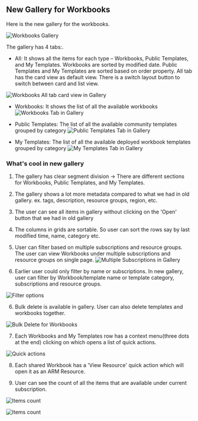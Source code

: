 ## New Gallery for Workbooks

Here is the new gallery for the workbooks.


![Workbooks Gallery](./Images/GalleryAllTab.PNG)

The gallery has 4 tabs:.
* All: It shows all the items for each type – Workbooks, Public Templates, and My Templates. Workbooks are sorted by modified date. Public Templates and My Templates are sorted based on order property. All tab has the card view as default view. There is a switch layout button to switch between card and list view.

![Workbooks All tab card view in Gallery](./Images/CardView.png)

* Workbooks: It shows the list of all the available workbooks
![Workbooks Tab in Gallery](./Images/GalleryWorkbooksTab.PNG)

* Public Templates: The list of all the available community templates grouped by category
![Public Templates Tab in Gallery](./Images/GalleryPTTab.PNG)

* My Templates: The list of all the available deployed workbook templates grouped by category
![My Templates Tab in Gallery](./Images/GalleryMTTab.PNG)

### What's cool in new gallery
1. The gallery has clear segment division -> There are different sections for Workbooks, Public Templates, and My Templates.
2. The gallery shows a lot more metadata compared to what we had in old gallery. ex. tags, description, resource groups, region, etc.
3. The user can see all items in gallery without clicking on the 'Open' button that we had in old gallery
4. The columns in grids are sortable. So user can sort the rows say by last modified time, name, category etc.
5. User can filter based on multiple subscriptions and resource groups. The user can view Workbooks under multiple subscriptions and resource groups on single page.
![Multiple Subscriptions in Gallery](./Images/MultiSubsRgs.PNG)

6. Earlier user could only filter by name or subscriptions. In new gallery, user can filter by Workbook/template name or template category, subscriptions and resource groups.

![Filter options](./Images/GalleryFilters.PNG)

6. Bulk delete is available in gallery. User can also delete templates and workbooks together.

![Bulk Delete for Workbooks](./Images/GalleryBulkDelete.PNG)

7. Each Workbooks and My Templates row has a context menu(three dots at the end) clicking on which opens a list of quick actions.

![Quick actions](./Images/GalleryContextMenuActions.PNG)

8. Each shared Workbook has a 'View Resource' quick action which will open it as an ARM Resource.

9. User can see the count of all the items that are available under current subscription.

![Items count](./Images/GalleryItemCount1.PNG)

![Items count](./Images/GalleryItemCount2.PNG)